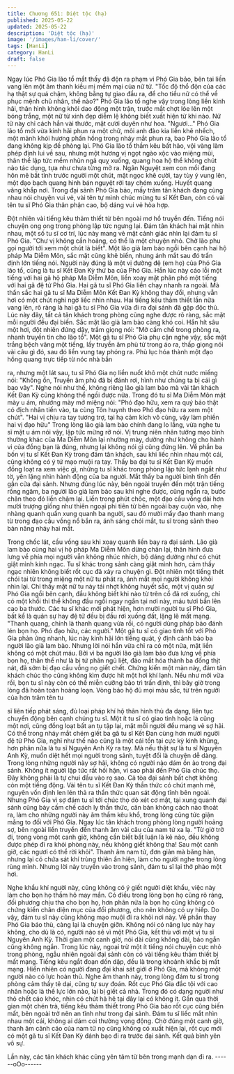 ```yaml
---
title: Chương 651: Diệt tộc (hạ)
published: 2025-05-22
updated: 2025-05-22
description: 'Diệt tộc (hạ)'
image: '/images/han-li/cover/'
tags: [HanLi]
category: HanLi
draft: false
---
```


Ngay lúc Phó Gia lão tổ mắt thấy đã độn ra phạm vi Phó Gia bảo,
bên tai liền vang lên một âm thanh kiều mị mềm mại của nữ tử.
"Tốc độ thổ độn của các hạ thật sự quá chậm, không bằng tự giao
đầu ra, để cho tiểu nữ có thể về phục mệnh chủ nhân, thế nào?"
Phó Gia lão tổ nghe vậy trong lòng liền kinh hãi, thân hình không
khỏi dao động một trận, trước mắt chợt lóe lên một bóng trắng,
một nữ tử xinh đẹp diễm lệ không biết xuất hiện từ khi nào.
Nữ tử này chỉ cách hắn vài thước, mặt cười duyên như hoa.
"Ngươi…"
Phó Gia lão tổ mới vừa kinh hãi phun ra một chữ, môi anh đào kia
liền khẽ nhếch, một mảnh khói hương phấn hồng trong nháy mắt
phun ra, bao Phó Gia lão tổ đang không kịp đề phòng lại.
Phó Gia lão tổ thầm kêu bất hảo, vội vàng làm phép định lui về
sau, nhưng một hương vị ngọt ngào xộc vào miệng mũi, thân thể
lập tức mềm nhũn ngã quỵ xuống, quang hoa hộ thể không chút
nào tác dụng, tựa như chưa từng mở ra.
Ngân Nguyệt xem con mồi đang hôn mê bất tỉnh trước người một
chút, mặt ngọc khẽ cười, tay tùy ý vung lên, một đạo bạch quang
hình bán nguyệt rời tay chém xuống.
Huyết quang văng khắp nơi.
Trong đại sảnh Phó Gia bảo, mấy trăm tân khách đang cùng nhau
nói chuyện vui vẻ, vài tên tự mình chúc mừng tu sĩ Kết Đan, còn
có vài tên tu sĩ Phó Gia thân phận cao, bộ dáng vui vẻ hòa hợp.

Đột nhiên vài tiếng kêu thảm thiết từ bên ngoài mơ hồ truyền đến.
Tiếng nói chuyện ong ong trong phòng lập tức ngưng lại. Đám tân
khách hai mặt nhìn nhau, một số tu sĩ cơ trí, lúc này mang vẻ mặt
cảnh giác nhìn lại đám tu sĩ Phó Gia.
"Chư vị không cần hoảng, có thể là một chuyện nhỏ. Chờ lão phu
gọi người tới xem một chút là biết".
Một lão già lam bào ngồi bên cạnh hai hộ pháp Ma Diễm Môn,
sắc mặt cũng khẽ biến, nhưng ánh mắt sau đó trấn định lớn tiếng
nói.
Người này đúng là một vị đường đệ (em họ) của Phó Gia lão tổ,
cũng là tu sĩ Kết Đan Kỳ thứ ba của Phó Gia.
Hắn lúc này cáo lỗi một tiếng với hai gã hộ pháp Ma Diễm Môn,
liền xoay mặt phân phó một tiếng với hai gã đệ tử Phó Gia.
Hai gã tu sĩ Phó Gia liền chạy nhanh ra ngoài.
Mà thần sắc hai gã tu sĩ Ma Diễm Môn Kết Đan Kỳ không thay
đổi, nhưng vẫn hơi có một chút nghi ngờ liếc nhìn nhau.
Hai tiếng kêu thảm thiết lần nữa vang lên, rõ ràng là hai gã tu sĩ
Phó Gia vừa đi ra đại sảnh đã gặp độc thủ.
Lúc này đây, tất cả tân khách trong phòng cũng nghe được rõ
ràng, sắc mặt mỗi người đếu đại biến.
Sắc mặt lão già lam bào càng khó coi. Hắn hít sâu một hơi, đột
nhiên đứng dậy, trầm giọng nói:
"Mở cấm chế trong phòng ra, nhanh truyền tin cho lão tổ".
Một gã tu sĩ Phó Gia phụ cận nghe vậy, sắc mặt trắng bệch vâng
một tiếng, lấy truyền âm phù từ trong áo ra, thấp giọng nói vài câu
gì đó, sau đó liền vung tay phóng ra.
Phù lục hóa thành một đạo hồng quang trực tiếp từ nóc nhà bắn

ra, nhưng một lát sau, tu sĩ Phó Gia nọ liền nuốt khô một chút
nước miếng nói: "Không ổn, Truyền âm phù đã bị đánh rơi, hình
như chúng ta bị cái gì bao vây".
Nghe nói như thế, không riêng lão già lam bào mà vài tân khách
Kết Đan Kỳ cũng không thể ngồi được nữa.
Trong đó tu sĩ Ma Diễm Môn mặt mày u ám, nhướng mày mở
miệng nói:
"Phó đạo hữu, xem ra quý bảo thật có địch nhân tiến vào, ta cùng
Tôn huynh theo Phó đạo hữu ra xem một chút".
"Hai vị chịu ra tay tương trợ, tại hạ cảm kích vô cùng, vậy làm
phiền hai vị đạo hữu" Trong lòng lão già lam bào chính đang lo
lắng, vừa nghe tu sĩ mặt u ám nói vậy, lập tức mừng rỡ nói.
Vị trung niên nhân tướng mạo bình thường khác của Ma Diễm
Môn lại nhường mày, dường như không cho hành vi của đồng
bạn là đúng, nhưng lại không nói gì cũng đứng lên.
Về phần ba bốn vị tu sĩ Kết Đan Kỳ trong đám tân khách, sau khi
liếc nhìn nhau một cái, cũng không có ý tứ mạo muội ra tay.
Thấy ba đại tu sĩ Kết Đan Kỳ muốn đồng loạt ra xem việc gì,
những tu sĩ khác trong phòng lập tức lạnh ngắt như tờ, yên lặng
nhìn hành động của ba người.
Mắt thấy ba người bình tĩnh đến gần cửa đại sảnh.
Nhưng đúng lúc này, bên ngoài truyền đến một trận tiếng rồng
ngâm, ba người lão già lam bào sau khi nghe được, cũng ngẩn
ra, bước chân theo đó liền chậm lại.
Liền trong phút chốc, một đạo cầu vồng dài hơn mười trượng
giống như thiên ngoại phi tiên từ bên ngoài bay cuộn vào, nhẹ
nhàng quanh quẩn xung quanh ba người, sau đó mười mấy đạo
thanh mang từ trong đạo cầu vồng nổ bắn ra, ánh sáng chói mắt,
tu sĩ trong sảnh theo bản năng nháy hai mắt.

Trong chốc lát, cầu vồng sau khi xoay quanh liền bay ra đại sảnh.
Lão già lam bào cùng hai vị hộ pháp Ma Diễm Môn dừng chân lại,
thân hình đưa lưng về phía mọi người vẫn không nhúc nhích, bộ
dáng dường như có chút giật mình kinh ngạc.
Tu sĩ khác trong sảnh càng giật mình hơn, cảm thấy ngạc nhiên
không biết rốt cục đã xảy ra chuyện gì.
Đột nhiên một tiếng thét chói tai từ trong miệng một nữ tu phát ra,
ánh mắt mọi người không khỏi nhìn lại.
Chỉ thấy mặt nữ tu này tái nhợt không huyết sắc, một vị quản sự
Phó Gia ngồi bên cạnh, đầu không biết khi nào từ trên cổ đã rơi
xuống, chỉ có một khối thi thể không đầu ngồi ngay ngắn tại nơi
này, máu tươi bắn lên cao ba thước.
Các tu sĩ khác mới phát hiện, hơn mười người tu sĩ Phó Gia, bất
kể là quản sự hay đệ tử đều bị đầu rơi xuống đất, lặng lẽ mất
mạng.
"Thanh quang, chính là thanh quang vừa rồi, có người dùng pháp
bảo đánh lén bọn họ. Phó đạo hữu, các người."
Một gã tu sĩ có giao tình tốt với Phó Gia phản ứng nhanh, lúc này
kinh hãi lớn tiếng quát, ý định cảnh báo ba người lão già lam bào.
Nhưng lời nói hắn vừa chỉ ra có một nửa, mặt liền không có một
chút máu.
Bởi vì ba người lão già lam bào đưa lưng về phía bọn họ, thân
thể như là bị tứ phân ngũ liệt, đảo mắt hóa thành ba đống thịt nát,
đã sớm bị đạo cầu vồng nọ giết chết.
Chứng kiến một màn này, đám tân khách chúc thọ cũng không
kìm được hít một hơi khí lạnh.
Nếu như mới vừa rồi, bọn tu sĩ này còn có thể miễn cưỡng bảo trì
trấn định, thì bây giờ trong lòng đã hoàn toàn hoảng loạn.
Vòng bảo hộ đủ mọi màu sắc, từ trên người của hơn trăm tên tu

sĩ liên tiếp phát sáng, đủ loại pháp khí hộ thân hình thù đa dạng,
liên tục chuyển động bên cạnh chúng tu sĩ.
Một ít tu sĩ có giao tình hoặc là cũng một nơi, cũng đồng loạt bất
an tụ tập lại, mặt mỗi người đều mang vẻ sợ hãi.
Có thể trong nháy mắt chém giết ba gã tu sĩ Kết Đan cùng hơn
mười người đệ tử Phó Gia, nghĩ như thế nào cũng là một cái tồn
tại cực kỳ kinh khủng, hơn phân nửa là tu sĩ Nguyên Anh Kỳ ra
tay.
Mà nếu thật sự là tu sĩ Nguyên Anh Kỳ, muốn diệt hết mọi người
trong sảnh, tuyệt đối là chuyện dễ dàng.
Trong lòng những người này sợ hãi, không có người nào dám ồn
ào trong đại sảnh. Không ít người lập tức rất hối hận, vì sao phải
đến Phó Gia chúc thọ. Đây không phải là tự chui đầu vào rọ sao.
Cả tòa đại sảnh bất chợt không còn một tiếng động.
Vài tên tu sĩ Kết Đan Kỳ thần thức có chút mạnh mẽ, nguyên vốn
định len lén thả ra thần thức quan sát động tĩnh bên ngoài.
Nhưng Phó Gia vì sợ đám tu sĩ tới chúc thọ dò xét cơ mật, tại
xung quanh đại sảnh cũng bày cấm chế cách ly thần thức, căn
bản không cách nào thoát ra, làm cho những người này âm thầm
kêu khổ, trong lòng cũng tức giận mắng to đối với Phó Gia.
Ngay lúc tân khách trong phòng lòng người hoảng sợ, bên ngoài
liền truyền đến thanh âm vài câu của nam tử xa lạ.
"Từ giờ trở đi, trong vòng một canh giờ, không cần biết bất luận là
kẻ nào, đều không được phép đi ra khỏi phòng này, nếu không
giết không tha! Sau một canh giờ, các ngươi có thể rời khỏi".
Thanh âm nam tử, đơn giản mà băng hàn, nhưng lại có chứa sát
khí trùng thiên ẩn hiện, làm cho người nghe trong lòng rùng mình.
Nhưng lời này truyền vào trong sảnh, đám tu sĩ lại thở phào một
hơi.

Nghe khẩu khí người này, cũng không có ý giết người diệt khẩu,
việc này làm cho bọn họ thầm hô may mắn.
Có điều trong lòng bọn họ cũng rõ ràng, đối phương chịu tha cho
bọn họ, hơn phân nửa là bọn họ cũng không có chứng kiến chân
diện mục của đối phương, cho nên không có uy hiếp. Do vậy,
đám tu sĩ này cũng không mạo muội đi ra khỏi nơi này.
Về phần thay Phó Gia báo thù, càng lại là chuyện giỡn.
Không nói có năng lực này hay không, cho dù là có, người nào sẽ
vì một Phó Gia, kết thù với một vị tu sĩ Nguyên Anh Kỳ.
Thời gian một canh giờ, nói dài cũng không dài, bảo ngắn cũng
không ngắn.
Trong lúc này, ngoại trừ một ít tiếng nói chuyện cực nhỏ trong
phòng, ngẫu nhiên ngoài đại sảnh còn có vài tiếng kêu thảm thiết
bị mất mạng. Tiếng kêu ngắt đoạn dồn dập, đều là trong khoảnh
khắc bị mất mạng.
Hiển nhiên có người đang đại khai sát giới ở Phó Gia, mà không
một người nào có lực hoàn thủ.
Nghe âm thanh này, trong lòng đám tu sĩ trong phòng cảm thấy tê
dại, cũng tự suy đoán. Rốt cục Phó Gia đắc tội với cao nhân hoặc
là thế lực lớn nào, lại bị giết cả nhà. Trong đó có dạng người như
thỏ chết cáo khóc, nhìn có chút hả hê tại đây lại có không ít.
Gần qua thời gian một chén trà, tiếng kêu thảm thiết trong Phó
Gia bảo rốt cục cũng biến mất, bên ngoài trở nên an tĩnh như
trong đại sảnh.
Đám tu sĩ liếc mắt nhìn nhau một cái, không ai dám coi thường
vọng động.
Chờ đúng một canh giờ, thanh âm cảnh cáo của nam tử nọ cũng
không có xuất hiện lại, rốt cục mới có một gã tu sĩ Kết Đan Kỳ
đánh bạo đi ra trước đại sảnh. Kết quả bình yên vô sự.

Lần này, các tân khách khác cũng yên tâm từ bên trong mạnh dạn
đi ra.
------oOo------
